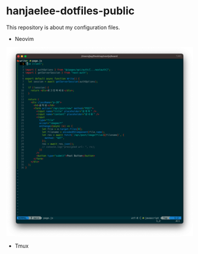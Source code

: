 # hanjaelee-dotfiles-public

This repository is about my configuration files.

- Neovim

![neovim screenshot](./images/screenshot-neovim.png)

- Tmux
